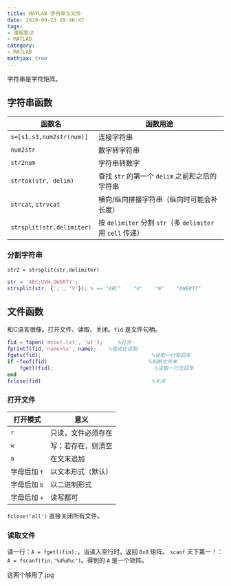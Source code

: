 ```yaml
---
title: MATLAB 字符串与文件
date: 2019-09-23 19:46:47
tags:
- 课程笔记
- MATLAB
category:
- MATLAB
mathjax: true
---
```


字符串是字符矩阵。

## 字符串函数

函数名|函数用途
-|-
`s=[s1,s3,num2str(num)]`|连接字符串
`num2str`|数字转字符串
`str2num`|字符串转数字
`strtok(str, delim)`|查找 `str` 的第一个 `delim` 之前和之后的字符串
`strcat`, `strvcat`|横向/纵向拼接字符串（纵向时可能会补长度）
`strsplit(str,delimiter)`|按 `delimiter` 分割 `str`（多 `delimiter` 用 `cell` 传递）

### 分割字符串

`str2 = strsplit(str,delimiter)`

```matlab
str = 'ABC;UVW;QWERTY';
strsplit(str, {';', 'V'}); % == "ABC"    "U"    "W"    "QWERTY"
```

## 文件函数

和C语言很像。打开文件、读取、关闭。`fid` 是文件句柄。

```matlab
fid = fopen('myout.txt', 'wt');     %打开
fprintf(fid,'name=%s', name);    %格式化读取
fgets(fid);                                    %读取一行和回车
if ~feof(fid)                                 %判断文件末
    fgetl(fid);                                 %读取一行无回车
end
fclose(fid)                                    %关闭
```

### 打开文件

打开模式|意义
-|-
`r`|只读，文件必须存在
`w`|写；若存在，则清空
`a`|在文末追加
字母后加 `t`|以文本形式（默认）
字母后加 `b`|以二进制形式
字母后加 `+`|读写都可

`fclose('all')` 直接关闭所有文件。

### 读取文件

读一行：`A = fgetl(fin);`。当读入空行时，返回 `0x0` 矩阵。
`scanf` 天下第一！：`A = fscanf(fin,'%d%d%c')`。得到的 `A` 是一个矩阵。

这两个够用了.jpg

